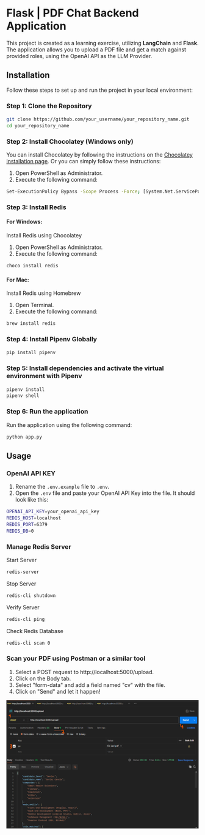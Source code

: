 # Flask | PDF Chat Backend Application

This project is created as a learning exercise, utilizing **LangChain** and **Flask**. The application allows you to upload a PDF file and get a match against provided roles, using the OpenAI API as the LLM Provider.

## Installation

Follow these steps to set up and run the project in your local environment:

### Step 1: Clone the Repository

```bash
git clone https://github.com/your_username/your_repository_name.git
cd your_repository_name
```

### Step 2: Install Chocolatey (Windows only)
You can install Chocolatey by following the instructions on the [Chocolatey installation page](https://chocolatey.org/install). Or you can simply follow these instructions:
1. Open PowerShell as Administrator.
2. Execute the following command:

```bash
Set-ExecutionPolicy Bypass -Scope Process -Force; [System.Net.ServicePointManager]::SecurityProtocol = [System.Net.ServicePointManager]::SecurityProtocol -bor 3072; iex ((New-Object System.Net.WebClient).DownloadString('https://community.chocolatey.org/install.ps1'))
```

### Step 3: Install Redis

#### For Windows:
Install Redis using Chocolatey
1. Open PowerShell as Administrator.
2. Execute the following command:
```bash
choco install redis
```

#### For Mac:
Install Redis using Homebrew
1. Open Terminal.
2. Execute the following command:
```bash
brew install redis
```

### Step 4: Install Pipenv Globally

```bash
pip install pipenv
```

### Step 5: Install dependencies and activate the virtual environment with Pipenv

```bash
pipenv install
pipenv shell
```

### Step 6: Run the application

Run the application using the following command:

```bash
python app.py
```

## Usage

### OpenAI API KEY
1. Rename the ``.env.example`` file to ``.env``.
2. Open the ``.env`` file and paste your OpenAI API Key into the file. It should look like this:
```bash
OPENAI_API_KEY=your_openai_api_key
REDIS_HOST=localhost
REDIS_PORT=6379
REDIS_DB=0
```

### Manage Redis Server

Start Server
```bash
redis-server
```

Stop Server
```bash
redis-cli shutdown
```

Verify Server
```bash
redis-cli ping
```

Check Redis Database
```bash
redis-cli scan 0
```

### Scan your PDF using Postman or a similar tool
1. Select a POST request to http://localhost:5000/upload.
2. Click on the Body tab.
3. Select "form-data" and add a field named "cv" with the file.
4. Click on "Send" and let it happen!

![alt text](assets/pdf-upload.png)